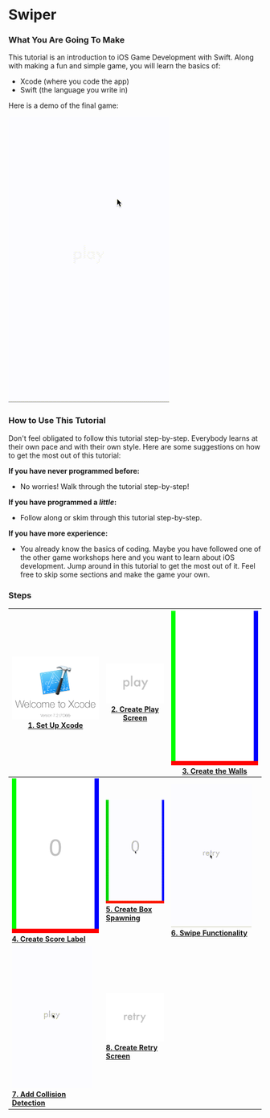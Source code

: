 # Swiper

### What You Are Going To Make

This tutorial is an introduction to iOS Game Development with Swift. Along with
making a fun and simple game, you will learn the basics of:

- Xcode (where you code the app)
- Swift (the language you write in)

Here is a demo of the final game:

![](img/demo.gif)

### How to Use This Tutorial

Don't feel obligated to follow this tutorial step-by-step. Everybody learns at
their own pace and with their own style. Here are some suggestions on how to get
the most out of this tutorial:

**If you have never programmed before:**

- No worries! Walk through the tutorial step-by-step!

**If you have programmed a _little_:**

- Follow along or skim through this tutorial step-by-step.

**If you have more experience:**

- You already know the basics of coding. Maybe you have followed one of the
  other game workshops here and you want to learn about iOS development. Jump
  around in this tutorial to get the most out of it. Feel free to skip some
  sections and make the game your own.

### Steps

| **[![](img/xcode.png) <br> 1. Set Up Xcode](set_up_xcode.md)**                      | **[![](img/play.png) <br> 2. Create Play Screen](play_screen.md)**      | **[![](img/walls.png)  <br> 3. Create the Walls](walls.md)**                  |
| ----------------------------------------------------------------------------------- | ----------------------------------------------------------------------- | ----------------------------------------------------------------------------- |
| **[![](img/score.png) <br> 4. Create Score Label](score_label.md)**                 | **[![](img/box.gif) <br> 5. Create Box Spawning](box_spawning.md)**     | **[![](img/swipe.gif)  <br> 6. Swipe Functionality](swipe_functionality.md)** |
| **[![](img/physics.gif) <br> 7. Add Collision Detection](collision_detection.md)**  | **[![](img/retry.png) <br> 8. Create Retry Screen](retry_screen.md)**   |                                                                               |
